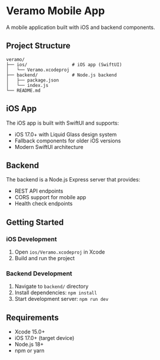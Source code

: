# Veramo Mobile App

A mobile application built with iOS and backend components.

## Project Structure

```
veramo/
├── ios/                 # iOS app (SwiftUI)
│   └── Veramo.xcodeproj
├── backend/             # Node.js backend
│   ├── package.json
│   └── index.js
└── README.md
```

## iOS App

The iOS app is built with SwiftUI and supports:
- iOS 17.0+ with Liquid Glass design system
- Fallback components for older iOS versions
- Modern SwiftUI architecture

## Backend

The backend is a Node.js Express server that provides:
- REST API endpoints
- CORS support for mobile app
- Health check endpoints

## Getting Started

### iOS Development
1. Open `ios/Veramo.xcodeproj` in Xcode
2. Build and run the project

### Backend Development
1. Navigate to `backend/` directory
2. Install dependencies: `npm install`
3. Start development server: `npm run dev`

## Requirements

- Xcode 15.0+
- iOS 17.0+ (target device)
- Node.js 18+
- npm or yarn
